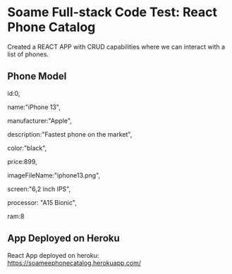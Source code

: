 # Soame Full-stack Code Test: React Phone Catalog
Created a REACT APP with CRUD capabilities where we can interact with a list of phones.

## Phone Model

 id:0,
 
 name:"iPhone 13",
 
 manufacturer:"Apple",
 
 description:"Fastest phone on the market",
 
 color:"black",
 
 price:899,
 
 imageFileName:"iphone13.png",
 
 screen:"6,2 inch IPS",
 
 processor: "A15 Bionic",
 
 ram:8


## App Deployed on Heroku
React App deployed on heroku: https://soameephonecatalog.herokuapp.com/


